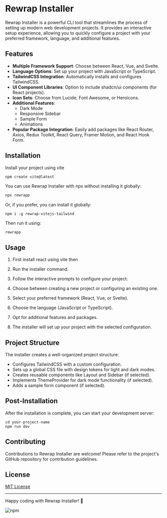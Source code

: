 # Rewrap Installer

Rewrap Installer is a powerful CLI tool that streamlines the process of setting up modern web development projects. It provides an interactive setup experience, allowing you to quickly configure a project with your preferred framework, language, and additional features.

## Features

- **Multiple Framework Support**: Choose between React, Vue, and Svelte.
- **Language Options**: Set up your project with JavaScript or TypeScript.
- **TailwindCSS Integration**: Automatically installs and configures TailwindCSS.
- **UI Component Libraries**: Option to include shadcn/ui components (for React projects).
- **Icon Sets**: Choose from Lucide, Font Awesome, or Heroicons.
- **Additional Features**:
  - Dark Mode
  - Responsive Sidebar
  - Sample Form
  - Animations
- **Popular Package Integration**: Easily add packages like React Router, Axios, Redux Toolkit, React Query, Framer Motion, and React Hook Form.

## Installation

Install your project using vite
```bash
npm create vite@latest 
```

You can use Rewrap Installer with npx without installing it globally:

```bash
npx rewrapp

```

Or, if you prefer, you can install it globally:

```shellscript
npm i -g rewrap-vitejs-tailwind
```

Then run it using:

```shellscript
rewrapp
```

## Usage

1. First install react using vite then
2. Run the installer command.
3. Follow the interactive prompts to configure your project:

1. Choose between creating a new project or configuring an existing one.
2. Select your preferred framework (React, Vue, or Svelte).
3. Choose the language (JavaScript or TypeScript).
4. Opt for additional features and packages.



3. The installer will set up your project with the selected configuration.


## Project Structure

The installer creates a well-organized project structure:

- Configures TailwindCSS with a custom configuration.
- Sets up a global CSS file with design tokens for light and dark modes.
- Creates reusable components like Layout and Sidebar (if selected).
- Implements ThemeProvider for dark mode functionality (if selected).
- Adds a sample form component (if selected).


## Post-Installation

After the installation is complete, you can start your development server:

```shellscript
cd your-project-name
npm run dev
```

## Contributing

Contributions to Rewrap Installer are welcome! Please refer to the project's GitHub repository for contribution guidelines.

## License

[MIT License](LICENSE)

---

Happy coding with Rewrap Installer! 🚀

![npm](https://img.shields.io/npm/dm/<rewrap-vitejs-tailwind>)